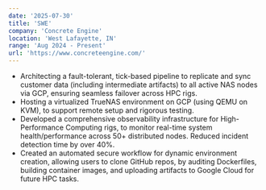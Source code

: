 ```yaml
---
date: '2025-07-30'
title: 'SWE'
company: 'Concrete Engine'
location: 'West Lafayette, IN'
range: 'Aug 2024 - Present'
url: 'https://www.concreteengine.com/'
---
```


- Architecting a fault-tolerant, tick-based pipeline to replicate and sync customer data (including intermediate artifacts) to all active NAS nodes via GCP, ensuring seamless failover across HPC rigs.
- Hosting a virtualized TrueNAS environment on GCP (using QEMU on KVM), to support remote setup and rigorous testing.
- Developed a comprehensive observability infrastructure for High-Performance Computing rigs, to monitor real-time system health/performance across 50+ distributed nodes. Reduced incident detection time by over 40%.
- Created an automated secure workflow for dynamic environment creation, allowing users to clone GitHub repos, by auditing Dockerfiles, building container images, and uploading artifacts to Google Cloud for future HPC tasks.